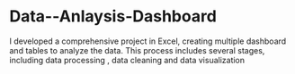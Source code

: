 # Data--Anlaysis-Dashboard
I developed a comprehensive project in Excel, creating multiple dashboard and tables to analyze the data. This process  includes several stages, including data processing , data cleaning and data visualization
